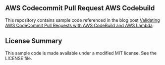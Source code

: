 ## AWS Codecommit Pull Request AWS Codebuild

This repository contains sample code referenced in the blog post [Validating AWS CodeCommit Pull Requests with AWS CodeBuild and AWS Lambda]()

## License Summary

This sample code is made available under a modified MIT license. See the LICENSE file.
